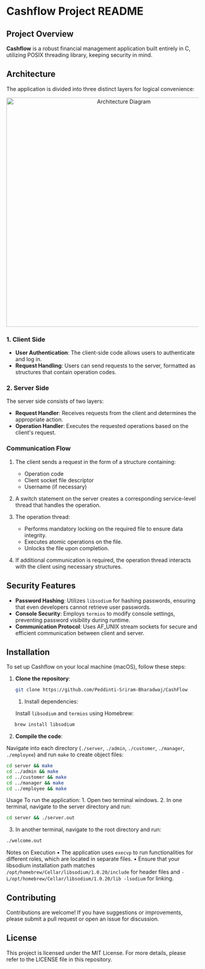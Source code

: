 # Cashflow Project README

## Project Overview
**Cashflow** is a robust financial management application built entirely in C, utilizing POSIX threading library, keeping security in mind.

## Architecture
The application is divided into three distinct layers for logical convenience:
<div style="text-align: center;">
    <img src="https://github.com/user-attachments/assets/b6de2ab6-2f3f-4037-bfae-6147428c7891" alt="Architecture Diagram" height="600">
</div>




### 1. Client Side
- **User Authentication**: The client-side code allows users to authenticate and log in.
- **Request Handling**: Users can send requests to the server, formatted as structures that contain operation codes.

### 2. Server Side
The server side consists of two layers:
- **Request Handler**: Receives requests from the client and determines the appropriate action.
- **Operation Handler**: Executes the requested operations based on the client's request.

### Communication Flow
1. The client sends a request in the form of a structure containing:
   - Operation code
   - Client socket file descriptor
   - Username (if necessary)

2. A switch statement on the server creates a corresponding service-level thread that handles the operation.

3. The operation thread:
   - Performs mandatory locking on the required file to ensure data integrity.
   - Executes atomic operations on the file.
   - Unlocks the file upon completion.

4. If additional communication is required, the operation thread interacts with the client using necessary structures.

## Security Features
- **Password Hashing**: Utilizes `libsodium` for hashing passwords, ensuring that even developers cannot retrieve user passwords.
- **Console Security**: Employs `termios` to modify console settings, preventing password visibility during runtime.
- **Communication Protocol**: Uses AF_UNIX stream sockets for secure and efficient communication between client and server.

## Installation
To set up Cashflow on your local machine (macOS), follow these steps:

1. **Clone the repository**:  
   ```bash
   git clone https://github.com/Peddinti-Sriram-Bharadwaj/CashFlow
   ```

	1. Install dependencies:
    
    Install `libsodium` and `termios` using Homebrew:
```bash
   brew install libsodium
```
2. **Compile the code**:
 
Navigate into each directory (`./server`, `./admin`, `./customer`, `./manager`, `./employee`) and run `make` to create object files:
```bash
cd server && make
cd ../admin && make
cd ../customer && make
cd ../manager && make
cd ../employee && make
```
Usage
To run the application:
	1.	Open two terminal windows.
	2.	In one terminal, navigate to the server directory and run:
 ```bash
 cd server && ./server.out
```
  3.  In another terminal, navigate to the root directory and run:
 
 ```bash
 ./welcome.out
```
Notes on Execution
	•	The application uses `execvp` to run functionalities for different roles, which are located in separate files.
	•	Ensure that your libsodium installation path matches `/opt/homebrew/Cellar/libsodium/1.0.20/include` for header files and `-L/opt/homebrew/Cellar/libsodium/1.0.20/lib -lsodium` for linking.

## Contributing

Contributions are welcome! If you have suggestions or improvements, please submit a pull request or open an issue for discussion.


## License

This project is licensed under the MIT License. For more details, please refer to the LICENSE file in this repository.
